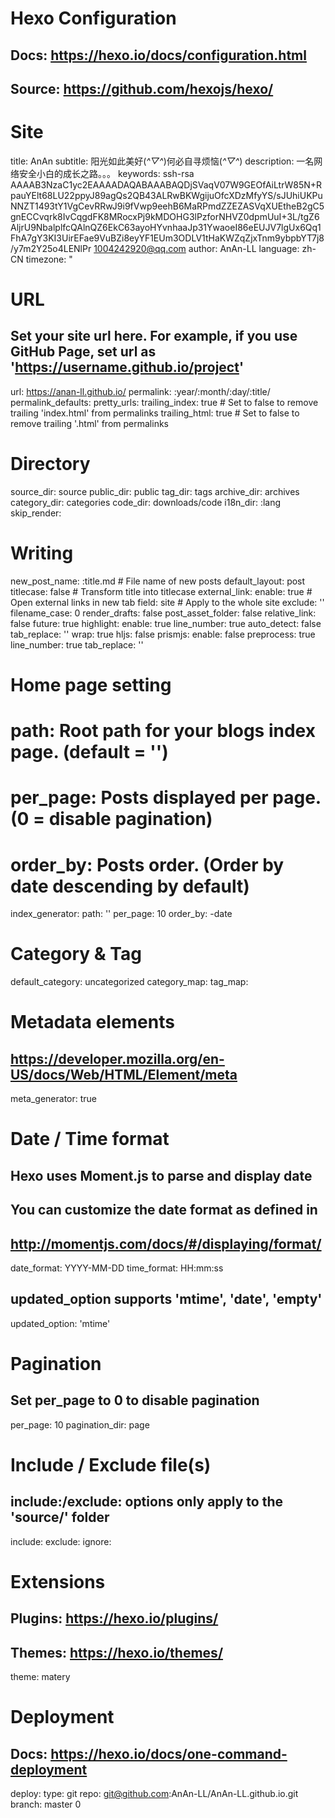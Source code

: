 # Hexo Configuration
## Docs: https://hexo.io/docs/configuration.html
## Source: https://github.com/hexojs/hexo/

# Site
title: AnAn
subtitle: 阳光如此美好(*^▽^*)何必自寻烦恼(*^▽^*)
description: 一名网络安全小白的成长之路。。。
keywords: ssh-rsa AAAAB3NzaC1yc2EAAAADAQABAAABAQDjSVaqV07W9GEOfAiLtrW85N+RpauYElt68LU22ppyJ89agQs2QB43ALRwBKWgijuOfcXDzMfyYS/sJUhiUKPuNNZT1493tY1VgCevRRwJ9i9fVwp9eehB6MaRPmdZZEZASVqXUEtheB2gC5gnECCvqrk8IvCqgdFK8MRocxPj9kMDOHG3lPzforNHVZ0dpmUuI+3L/tgZ6AljrU9NbalplfcQAlnQZ6EkC63ayoHYvnhaaJp31YwaoeI86eEUJV7lgUx6Qq1FhA7gY3KI3UirEFae9VuBZi8eyYF1EUm3ODLV1tHaKWZqZjxTnm9ybpbYT7j8/y7m2Y25o4LENlPr 1004242920@qq.com
author: AnAn-LL
language: zh-CN
timezone: "

# URL
## Set your site url here. For example, if you use GitHub Page, set url as 'https://username.github.io/project'
url: https://anan-ll.github.io/
permalink: :year/:month/:day/:title/
permalink_defaults:
pretty_urls:
  trailing_index: true # Set to false to remove trailing 'index.html' from permalinks
  trailing_html: true # Set to false to remove trailing '.html' from permalinks

# Directory
source_dir: source
public_dir: public
tag_dir: tags
archive_dir: archives
category_dir: categories
code_dir: downloads/code
i18n_dir: :lang
skip_render:

# Writing
new_post_name: :title.md # File name of new posts
default_layout: post
titlecase: false # Transform title into titlecase
external_link:
  enable: true # Open external links in new tab
  field: site # Apply to the whole site
  exclude: ''
filename_case: 0
render_drafts: false
post_asset_folder: false
relative_link: false
future: true
highlight:
  enable: true
  line_number: true
  auto_detect: false
  tab_replace: ''
  wrap: true
  hljs: false
prismjs:
  enable: false
  preprocess: true
  line_number: true
  tab_replace: ''

# Home page setting
# path: Root path for your blogs index page. (default = '')
# per_page: Posts displayed per page. (0 = disable pagination)
# order_by: Posts order. (Order by date descending by default)
index_generator:
  path: ''
  per_page: 10
  order_by: -date

# Category & Tag
default_category: uncategorized
category_map:
tag_map:

# Metadata elements
## https://developer.mozilla.org/en-US/docs/Web/HTML/Element/meta
meta_generator: true

# Date / Time format
## Hexo uses Moment.js to parse and display date
## You can customize the date format as defined in
## http://momentjs.com/docs/#/displaying/format/
date_format: YYYY-MM-DD
time_format: HH:mm:ss
## updated_option supports 'mtime', 'date', 'empty'
updated_option: 'mtime'

# Pagination
## Set per_page to 0 to disable pagination
per_page: 10
pagination_dir: page

# Include / Exclude file(s)
## include:/exclude: options only apply to the 'source/' folder
include:
exclude:
ignore:

# Extensions
## Plugins: https://hexo.io/plugins/
## Themes: https://hexo.io/themes/
theme: matery

# Deployment
## Docs: https://hexo.io/docs/one-command-deployment
deploy: 
  type: git
  repo: git@github.com:AnAn-LL/AnAn-LL.github.io.git
  branch: master
0
